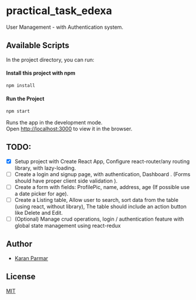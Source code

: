 # practical_task_edexa

User Management - with Authentication system.

## Available Scripts

In the project directory, you can run:

#### Install this project with npm

```bash
npm install
```

#### Run the Project

```bash
npm start
```

Runs the app in the development mode.\
Open [http://localhost:3000](http://localhost:3000) to view it in the browser.

## TODO:

- [x] Setup project with Create React App, Configure react-router/any routing library, with
      lazy-loading.
- [ ] Create a login and signup page, with authentication, Dashboard . (Forms should have
      proper client side validation ).
- [ ] Create a form with fields: ProfilePic, name, address, age (If possible use a date picker
      for age).
- [ ] Create a Listing table, Allow user to search, sort data from the table (using react, without
      library), The table should include an action button like Delete and Edit.
- [ ] (Optional) Manage crud operations, login / authentication feature with global state
      management using react-redux

## Author

- [Karan Parmar](https://www.github.com/karanparmar1)

## License

[MIT](https://choosealicense.com/licenses/mit/)
